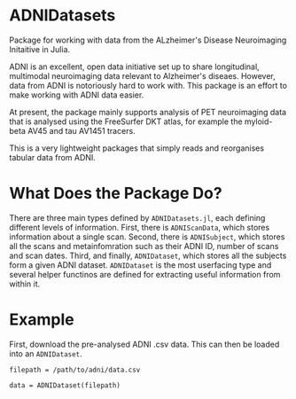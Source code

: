 # ADNIDatasets

Package for working with data from the ALzheimer's Disease Neuroimaging Initaitive in Julia. 

ADNI is an excellent, open data initiative set up to share longitudinal, multimodal neuroimaging data relevant to Alzheimer's diseaes. However, data from ADNI is notoriously hard to work with. This package is an effort to make working with ADNI data easier. 

At present, the package mainly supports analysis of PET neuroimaging data that is analysed using the FreeSurfer DKT atlas, for example the myloid-beta AV45 and tau AV1451 tracers. 

This is a very lightweight packages that simply reads and reorganises tabular data from ADNI. 

# What Does the Package Do? 

There are three main types defined by `ADNIDatasets.jl`, each defining different levels of information. First, there is `ADNIScanData`, which stores information about a single scan. Second, there is `ADNISubject`, which stores all the scans and metainfomration such as their ADNI ID, number of scans and scan dates. Third, and finally, `ADNIDataset`, which stores all the subjects form a given ADNI dataset. `ADNIDataset` is the most userfacing type and several helper functinos are defined for extracting useful information from within it. 

# Example

First, download the pre-analysed ADNI .csv data. This can then be loaded into an `ADNIDataset`. 

```
filepath = /path/to/adni/data.csv

data = ADNIDataset(filepath)
```